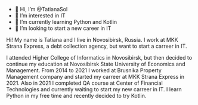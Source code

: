 - 👋 Hi, I’m @TatianaSol
- 👀 I’m interested in IT
- 🌱 I’m currently learning Python and Kotlin
- 💞️ I’m looking to start a new career in IT

Hi! My name is Tatiana and I live in Novosibirsk, Russia. I work at MKK Strana Express, a debt collection agency, but want to start a carreer in IT.

I attended Higher College of Informatics in Novosibirsk, but then decided to continue my education at Novosibirsk State University of Economics and Management. 
From 2014 to 2021 I worked at Brusnika Property Management company and started my carreer at MKK Strana Express in 2021. 
Also in 2021 I completed QA course at Center of Financial Technologies and currently waiting to start my new carreer in IT. 
I learn Python in my free time and recently decided to try Kotlin.

<!---
TatianaSol/TatianaSol is a ✨ special ✨ repository because its `README.md` (this file) appears on your GitHub profile.
You can click the Preview link to take a look at your changes.
--->
